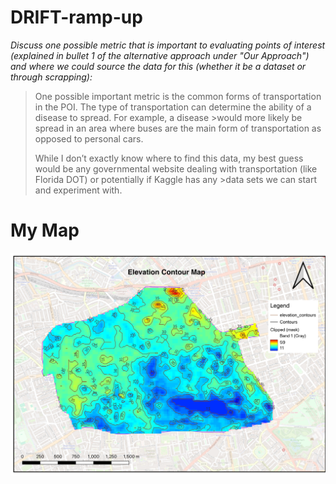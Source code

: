 # DRIFT-ramp-up

_Discuss one possible metric that is important to evaluating points of interest (explained in bullet 1 of the alternative approach under "Our Approach") and where we could source the data for this (whether it be a dataset or through scrapping):_

>One possible important metric is the common forms of transportation in the POI. The type of transportation can determine the ability of a disease to spread. For example, a disease >would more likely be spread in an area where buses are the main form of transportation as opposed to personal cars. 
>
>While I don’t exactly know where to find this data, my best guess would be any governmental website dealing with transportation (like Florida DOT) or potentially if Kaggle has any >data sets we can start and experiment with.

# My Map

![Elevation Contour Map](./my_map.png)

